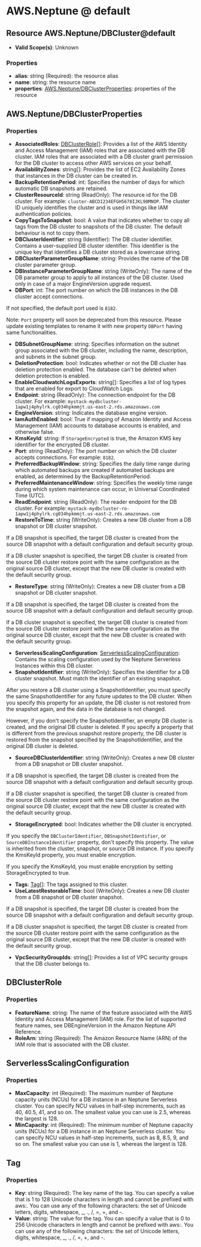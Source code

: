 # AWS.Neptune @ default

## Resource AWS.Neptune/DBCluster@default
* **Valid Scope(s)**: Unknown
### Properties
* **alias**: string (Required): the resource alias
* **name**: string: the resource name
* **properties**: [AWS.Neptune/DBClusterProperties](#awsneptunedbclusterproperties): properties of the resource

## AWS.Neptune/DBClusterProperties
### Properties
* **AssociatedRoles**: [DBClusterRole](#dbclusterrole)[]: Provides a list of the AWS Identity and Access Management (IAM) roles that are associated with the DB cluster. IAM roles that are associated with a DB cluster grant permission for the DB cluster to access other AWS services on your behalf.
* **AvailabilityZones**: string[]: Provides the list of EC2 Availability Zones that instances in the DB cluster can be created in.
* **BackupRetentionPeriod**: int: Specifies the number of days for which automatic DB snapshots are retained.
* **ClusterResourceId**: string (ReadOnly): The resource id for the DB cluster. For example: `cluster-ABCD1234EFGH5678IJKL90MNOP`. The cluster ID uniquely identifies the cluster and is used in things like IAM authentication policies.
* **CopyTagsToSnapshot**: bool: A value that indicates whether to copy all tags from the DB cluster to snapshots of the DB cluster. The default behaviour is not to copy them.
* **DBClusterIdentifier**: string (Identifier): The DB cluster identifier. Contains a user-supplied DB cluster identifier. This identifier is the unique key that identifies a DB cluster stored as a lowercase string.
* **DBClusterParameterGroupName**: string: Provides the name of the DB cluster parameter group.
* **DBInstanceParameterGroupName**: string (WriteOnly): The name of the DB parameter group to apply to all instances of the DB cluster. Used only in case of a major EngineVersion upgrade request.
* **DBPort**: int: The port number on which the DB instances in the DB cluster accept connections. 

If not specified, the default port used is `8182`. 

Note: `Port` property will soon be deprecated from this resource. Please update existing templates to rename it with new property `DBPort` having same functionalities.
* **DBSubnetGroupName**: string: Specifies information on the subnet group associated with the DB cluster, including the name, description, and subnets in the subnet group.
* **DeletionProtection**: bool: Indicates whether or not the DB cluster has deletion protection enabled. The database can't be deleted when deletion protection is enabled.
* **EnableCloudwatchLogsExports**: string[]: Specifies a list of log types that are enabled for export to CloudWatch Logs.
* **Endpoint**: string (ReadOnly): The connection endpoint for the DB cluster. For example: `mystack-mydbcluster-1apw1j4phylrk.cg034hpkmmjt.us-east-2.rds.amazonaws.com`
* **EngineVersion**: string: Indicates the database engine version.
* **IamAuthEnabled**: bool: True if mapping of Amazon Identity and Access Management (IAM) accounts to database accounts is enabled, and otherwise false.
* **KmsKeyId**: string: If `StorageEncrypted` is true, the Amazon KMS key identifier for the encrypted DB cluster.
* **Port**: string (ReadOnly): The port number on which the DB cluster accepts connections. For example: `8182`.
* **PreferredBackupWindow**: string: Specifies the daily time range during which automated backups are created if automated backups are enabled, as determined by the BackupRetentionPeriod.
* **PreferredMaintenanceWindow**: string: Specifies the weekly time range during which system maintenance can occur, in Universal Coordinated Time (UTC).
* **ReadEndpoint**: string (ReadOnly): The reader endpoint for the DB cluster. For example: `mystack-mydbcluster-ro-1apw1j4phylrk.cg034hpkmmjt.us-east-2.rds.amazonaws.com`
* **RestoreToTime**: string (WriteOnly): Creates a new DB cluster from a DB snapshot or DB cluster snapshot.

If a DB snapshot is specified, the target DB cluster is created from the source DB snapshot with a default configuration and default security group.

If a DB cluster snapshot is specified, the target DB cluster is created from the source DB cluster restore point with the same configuration as the original source DB cluster, except that the new DB cluster is created with the default security group.
* **RestoreType**: string (WriteOnly): Creates a new DB cluster from a DB snapshot or DB cluster snapshot.

If a DB snapshot is specified, the target DB cluster is created from the source DB snapshot with a default configuration and default security group.

If a DB cluster snapshot is specified, the target DB cluster is created from the source DB cluster restore point with the same configuration as the original source DB cluster, except that the new DB cluster is created with the default security group.
* **ServerlessScalingConfiguration**: [ServerlessScalingConfiguration](#serverlessscalingconfiguration): Contains the scaling configuration used by the Neptune Serverless Instances within this DB cluster.
* **SnapshotIdentifier**: string (WriteOnly): Specifies the identifier for a DB cluster snapshot. Must match the identifier of an existing snapshot.

After you restore a DB cluster using a SnapshotIdentifier, you must specify the same SnapshotIdentifier for any future updates to the DB cluster. When you specify this property for an update, the DB cluster is not restored from the snapshot again, and the data in the database is not changed.

However, if you don't specify the SnapshotIdentifier, an empty DB cluster is created, and the original DB cluster is deleted. If you specify a property that is different from the previous snapshot restore property, the DB cluster is restored from the snapshot specified by the SnapshotIdentifier, and the original DB cluster is deleted.
* **SourceDBClusterIdentifier**: string (WriteOnly): Creates a new DB cluster from a DB snapshot or DB cluster snapshot.

If a DB snapshot is specified, the target DB cluster is created from the source DB snapshot with a default configuration and default security group.

If a DB cluster snapshot is specified, the target DB cluster is created from the source DB cluster restore point with the same configuration as the original source DB cluster, except that the new DB cluster is created with the default security group.
* **StorageEncrypted**: bool: Indicates whether the DB cluster is encrypted.

If you specify the `DBClusterIdentifier`, `DBSnapshotIdentifier`, or `SourceDBInstanceIdentifier` property, don't specify this property. The value is inherited from the cluster, snapshot, or source DB instance. If you specify the KmsKeyId property, you must enable encryption.

If you specify the KmsKeyId, you must enable encryption by setting StorageEncrypted to true.
* **Tags**: [Tag](#tag)[]: The tags assigned to this cluster.
* **UseLatestRestorableTime**: bool (WriteOnly): Creates a new DB cluster from a DB snapshot or DB cluster snapshot.

If a DB snapshot is specified, the target DB cluster is created from the source DB snapshot with a default configuration and default security group.

If a DB cluster snapshot is specified, the target DB cluster is created from the source DB cluster restore point with the same configuration as the original source DB cluster, except that the new DB cluster is created with the default security group.
* **VpcSecurityGroupIds**: string[]: Provides a list of VPC security groups that the DB cluster belongs to.

## DBClusterRole
### Properties
* **FeatureName**: string: The name of the feature associated with the AWS Identity and Access Management (IAM) role. For the list of supported feature names, see DBEngineVersion in the Amazon Neptune API Reference.
* **RoleArn**: string (Required): The Amazon Resource Name (ARN) of the IAM role that is associated with the DB cluster.

## ServerlessScalingConfiguration
### Properties
* **MaxCapacity**: int (Required): The maximum number of Neptune capacity units (NCUs) for a DB instance in an Neptune Serverless cluster. You can specify NCU values in half-step increments, such as 40, 40.5, 41, and so on. The smallest value you can use is 2.5, whereas the largest is 128.
* **MinCapacity**: int (Required): The minimum number of Neptune capacity units (NCUs) for a DB instance in an Neptune Serverless cluster. You can specify NCU values in half-step increments, such as 8, 8.5, 9, and so on. The smallest value you can use is 1, whereas the largest is 128.

## Tag
### Properties
* **Key**: string (Required): The key name of the tag. You can specify a value that is 1 to 128 Unicode characters in length and cannot be prefixed with aws:. You can use any of the following characters: the set of Unicode letters, digits, whitespace, _, ., /, =, +, and -. 
* **Value**: string: The value for the tag. You can specify a value that is 0 to 256 Unicode characters in length and cannot be prefixed with aws:. You can use any of the following characters: the set of Unicode letters, digits, whitespace, _, ., /, =, +, and -. 

